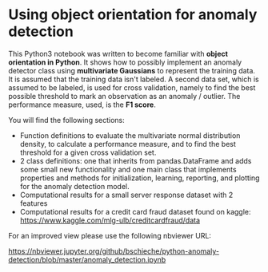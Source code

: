 # Using object orientation for anomaly detection

This Python3 notebook was written to become familiar with **object orientation in Python**. It shows how to possibly implement an anomaly detector class using **multivariate Gaussians** to represent the training data. It is assumed that the training data isn't labeled. A second data set, which is assumed to be labeled, is used for cross validation, namely to find the best possible threshold to mark an observation as an anomaly / outlier. The performance measure, used, is the **F1 score**.

You will find the following sections:

* Function definitions to evaluate the multivariate normal distribution density, to calculate a performance measure, and to find the best threshold for a given cross validation set.
* 2 class definitions: one that inherits from pandas.DataFrame and adds some small new functionality and one main class that implements properties and methods for initialization, learning, reporting, and plotting for the anomaly detection model.
* Computational results for a small server response dataset with 2 features
* Computational results for a credit card fraud dataset found on kaggle: https://www.kaggle.com/mlg-ulb/creditcardfraud/data

For an improved view please use the following nbviewer URL:

https://nbviewer.jupyter.org/github/bschieche/python-anomaly-detection/blob/master/anomaly_detection.ipynb
